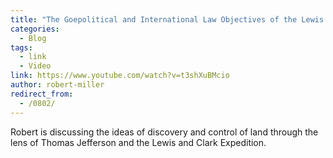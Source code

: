 ```yaml
---
title: "The Goepolitical and International Law Objectives of the Lewis and Clark Expedition"
categories:
  - Blog
tags:
  - link
  - Video
link: https://www.youtube.com/watch?v=t3shXuBMcio
author: robert-miller
redirect_from:
  - /0802/
---
```

Robert is discussing the ideas of discovery and control of land through the lens of Thomas Jefferson and the Lewis and Clark Expedition.